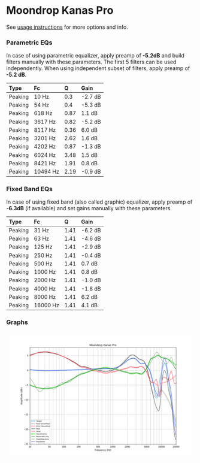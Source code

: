 # Moondrop Kanas Pro
See [usage instructions](https://github.com/jaakkopasanen/AutoEq#usage) for more options and info.

### Parametric EQs
In case of using parametric equalizer, apply preamp of **-5.2dB** and build filters manually
with these parameters. The first 5 filters can be used independently.
When using independent subset of filters, apply preamp of **-5.2 dB**.

| Type    | Fc       |    Q | Gain    |
|:--------|:---------|:-----|:--------|
| Peaking | 10 Hz    | 0.3  | -2.7 dB |
| Peaking | 54 Hz    | 0.4  | -5.3 dB |
| Peaking | 618 Hz   | 0.87 | 1.1 dB  |
| Peaking | 3617 Hz  | 0.82 | -5.2 dB |
| Peaking | 8117 Hz  | 0.36 | 6.0 dB  |
| Peaking | 3201 Hz  | 2.62 | 1.6 dB  |
| Peaking | 4202 Hz  | 0.87 | -1.3 dB |
| Peaking | 6024 Hz  | 3.48 | 1.5 dB  |
| Peaking | 8421 Hz  | 1.91 | 0.8 dB  |
| Peaking | 10494 Hz | 2.19 | -0.9 dB |

### Fixed Band EQs
In case of using fixed band (also called graphic) equalizer, apply preamp of **-6.3dB**
(if available) and set gains manually with these parameters.

| Type    | Fc       |    Q | Gain    |
|:--------|:---------|:-----|:--------|
| Peaking | 31 Hz    | 1.41 | -6.2 dB |
| Peaking | 63 Hz    | 1.41 | -4.6 dB |
| Peaking | 125 Hz   | 1.41 | -2.9 dB |
| Peaking | 250 Hz   | 1.41 | -0.4 dB |
| Peaking | 500 Hz   | 1.41 | 0.7 dB  |
| Peaking | 1000 Hz  | 1.41 | 0.8 dB  |
| Peaking | 2000 Hz  | 1.41 | -1.0 dB |
| Peaking | 4000 Hz  | 1.41 | -1.8 dB |
| Peaking | 8000 Hz  | 1.41 | 6.2 dB  |
| Peaking | 16000 Hz | 1.41 | 4.1 dB  |

### Graphs
![](./Moondrop%20Kanas%20Pro.png)